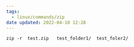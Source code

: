 ```yaml
---
tags:
  - linux/commands/zip
date updated: 2022-04-10 12:28
---
```


```shell
zip -r  test.zip   test_folder1/  test_foler2/
```
